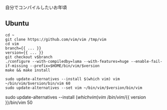 自分でコンパイルしたいお年頃

## Ubuntu

```
cd ~
git clone https://github.com/vim/vim /tmp/vim
cd vim
branch={{ ... }}
version={{ ... }}
git checkout v$branch
./configure --with-compiledby=luma --with-features=huge --enable-fail-if-missing --prefix=$HOME/bin/vim/$version
make && make install

sudo update-alternatives --install $(which vim) vim ~/bin/vim/$version/bin/vim 60
sudo update-alternatives --set vim ~/bin/vim/$version/bin/vim
```

sudo update-alternatives --install $(which vim) vim ~/bin/vim/${{ version }}/bin/vim 50

